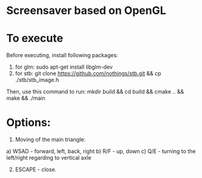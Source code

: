 # Screensaver based on OpenGL

# To execute 

Before executing, install following packages:

1) for glm: sudo apt-get install libglm-dev
2) for stb: git clone https://github.com/nothings/stb.git && cp ./stb/stb_image.h

Then, use this command to run:
mkdir build && cd build && cmake .. && make && ./main

# Options:
1) Moving of the main triangle:

a) WSAD - forward, left, back, right
b) R/F - up, down
c) Q/E - turning to the left/right regarding to vertical axle

2) ESCAPE - close.
